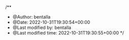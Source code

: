 /**
 * @Author: bentalla
 * @Date:   2022-10-31T19:30:54+00:00
 * @Last modified by:   bentalla
 * @Last modified time: 2022-10-31T19:30:55+00:00
 */
